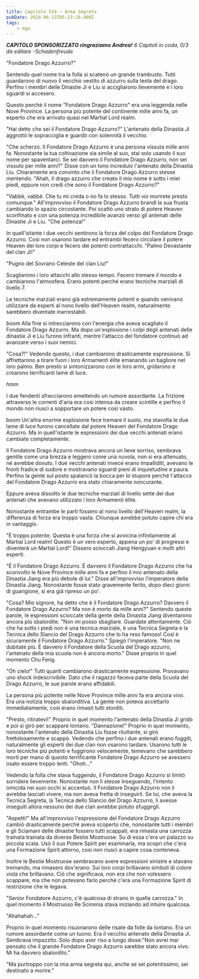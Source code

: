 ```yaml
---
title: Capitolo 519 – Arma Segreta
pubDate: 2024-06-13T05:13:16.408Z
tags:
    - mga
---
```



<em><strong>CAPITOLO SPONSORIZZATO ringraziamo Andrea!</strong>
6 Capitoli in coda, 0/3
da editare
-Schadenfreude</em>


"Fondatore Drago Azzurro?"


Sentendo quel nome tra la folla si scatenò un grande trambusto. Tutti guardarono di nuovo il vecchio vestito di azzurro sulla testa del drago.
Perfino i membri delle Dinastie Ji e Liu si accigliarono lievemente e i loro sguardi si accesero.


Questo perché il nome "Fondatore Drago Azzurro" era una leggenda nelle Nove Province. La persona più potente del continente mille anni fa, un esperto che era arrivato quasi nel Martial Lord realm.


"Hai detto che sei il Fondatore Drago Azzurro?" L'antenato della Dinastia Ji aggrottò le sopracciglia e guardò con solennità il vecchio.


"Che scherzo. Il Fondatore Drago Azzurro è una persona vissuta mille anni fa. Nonostante la tua coltivazione sia simile al suo, stai solo usando il suo nome per spaventarci. Se sei davvero il Fondatore Drago Azzurro, non sei vissuto per mille anni?" Disse con un tono incredulo l'antenato della Dinastia Liu. Chiaramente era convinto che il Fondatore Drago Azzurro stesse mentendo.
"Ahah, il drago azzurro che creato il mio nome è sotto i miei piedi, eppure non credi che sono il Fondatore Drago Azzurro?"


"Vabbè, vabbè. Che tu mi creda o no fa lo stesso. Tutti voi morirete presto comunque." All'improvviso il Fondatore Drago Azzurro brandì la sua frusta cambiando lo spazio circostante. Poi scattò uno strato di potere Heaven sconfinato e con una potenza incredibile avanzò verso gli antenati delle Dinastie Ji e Liu.
"Che potenza!"


In quell'istante i due vecchi sentirono la forza del colpo del Fondatore Drago Azzurro. Così non osarono tardare ed entrambi fecero circolare il potere Heaven dei loro corpi e fecero dei potenti contrattacchi.
"Palmo Devastante del clan Ji!"


"Pugno del Sovrano Celeste del clan Liu!"


Scagliarono i loro attacchi allo stesso tempo. Fecero tremare il mondo e cambiarono l'atmosfera. Erano potenti perché erano tecniche marziali di livello 7.


Le tecniche marziali erano già estremamente potenti e quando venivano utilizzare da esperti al nono livello dell'Heaven realm, naturalmente sarebbero diventate inarrestabili.


*boom* Alla fine si intrecciarono con l'energia che aveva scagliato il Fondatore Drago Azzurro. Ma dopo un'esplosione i colpi degli antenati delle dinastie Ji e Liu furono infranti, mentre l'attacco del fondatore continuò ad avanzare verso i suoi nemici.




"Cosa?!" Vedendo questo, i due cambiarono drasticamente espressione. Si affrettarono a tirare fuori i loro Armamenti élite emanando un bagliore nel loro palmo. Ben presto si sintonizzarono con le loro armi, gridarono e crearono terrificanti lame di luce.


*hmm*


I due fendenti sfrecciarono emettendo un rumore assordante. La frizione attraverso le correnti d'aria era così intensa da creare scintille e perfino il mondo non riuscì a sopportare un potere così vasto.


*boom* Un'altra enorme esplosione fece tremare il suolo, ma stavolta le due lame di luce furono cancellate dal potere Heaven del Fondatore Drago Azzurro.
Ma in quell'istante le espressioni dei due vecchi antenati erano cambiate completamente.


Il Fondatore Drago Azzurro mostrava ancora un lieve sorriso, sembrava gentile come una brezza e leggero come una nuvola, non si era attenuato, né avrebbe dovuto. I due vecchi antenati invece erano impalliditi, avevano le fronti fradice di sudore e mostravano sguardi pieni di inquietudine e paura.
Perfino la gente sul posto spalancò la bocca per lo stupore perché l'attacco del Fondatore Drago Azzurro era stato chiaramente noncurante.


Eppure aveva dissolto le due tecniche marziali di livello sette dei due antenati che avevano utilizzato i loro Armamenti élite.


Nonostante entrambe le parti fossero al nono livello dell'Heaven realm, la differenza di forza era troppo vasta. Chiunque avrebbe potuto capire chi era in vantaggio.


"È troppo potente. Questa è una forza che si avvicina infinitamente al Martial Lord realm! Questo è un vero esperto, appena un po' di progressi e diventerà un Martial Lord!" Dissero scioccati Jiang Hengyuan e molti altri esperti.


"È il Fondatore Drago Azzurro. È davvero il Fondatore Drago Azzurro che ha sconvolto le Nove Province mille anni fa e perfino il mio antenato della Dinastia Jiang era più debole di lui." Disse all'improvviso l'imperatore della Dinastia Jiang. Nonostante fosse stato gravemente ferito, dopo dieci giorni di guarigione, si era già ripreso un po'.


"Cosa? Mio signore, ha detto che è il Fondatore Drago Azzurro? Davvero il Fondatore Drago Azzurro? Ma non è morto da mille anni?" Sentendo queste parole, le espressioni scioccate della gente della Dinastia Jiang diventarono ancora più sbalordite.
"Non mi posso sbagliare. Guardate attentamente. Ciò che ha sotto i piedi non è una tecnica marziale, è una Tecnica Segreta e la Tecnica dello Slancio del Drago Azzurro che lo ha reso famoso! Così è sicuramente il Fondatore Drago Azzurro." Spiegò l'imperatore.
"Non ne dubitate più. È davvero il Fondatore della Scuola del Drago azzurro, l'antenato della mia scuola non è ancora morto." Disse proprio in quel momento Chu Feng.


"Oh cielo!" Tutti quanti cambiarono drasticamente espressione. Provavano uno shock indescrivibile. Dato che il ragazzo faceva parte della Scuola del Drago Azzurro, le sue parole erano affidabili.


La persona più potente nelle Nove Province mille anni fa era ancora vivo. Era una notizia troppo sbalorditiva. La gente non poteva accettarlo immediatamente, così erano rimasti tutti storditi.


"Presto, ritiratevi!" Proprio in quel momento l'antenato della Dinastia Ji gridò e poi si girò per scappare lontano.
"Dannazione!" Proprio in quel momento, nonostante l'antenato della Dinastia Liu fosse riluttante, si girò frettolosamente e scappò.
Vedendo che perfino i due antenati erano fuggiti, naturalmente gli esperti dei due clan non osarono tardare. Usarono tutti le loro tecniche più potenti e fuggirono velocemente, temevano che sarebbero morti per mano di questo terrificante Fondatore Drago Azzurro se avessero osato essere troppo lenti.
"Ohoh..."


Vedendo la folla che stava fuggendo, il Fondatore Drago Azzurro si limitò sorridere lievemente. Nonostante non li stesse inseguendo, l'intento omicida nei suoi occhi si accentuò.
Il Fondatore Drago Azzurro non li avrebbe lasciati vivere, ma non aveva fretta di inseguirli. Se lui, che aveva la Tecnica Segreta, la Tecnica dello Slancio del Drago Azzurro, li avesse inseguiti allora nessuno dei due clan avrebbe potuto sfuggirgli.


"Aspetti!" Ma all'improvviso l'espressione del Fondatore Drago Azzurro cambiò drasticamente perché aveva scoperto che, nonostante tutti i membri e gli Sciamani delle dinastie fossero tutti scappati, era rimasta una carrozza trainata trainata da diverse Bestie Mostruose. Su di essa c'era un palazzo su piccola scala. Usò il suo Potere Spirit per esaminarla, ma scoprì che c'era una Formazione Spirit attorno, così non riuscì a capire cosa conteneva.


Inoltre le Bestie Mostruose sembravano avere espressioni sinistre e stavano tremando, ma rimasero dov'erano. Sui loro corpi brillavano simboli di colore viola che brillavano.
Ciò che significava, non era che non volessero scappare, ma che non potevano farlo perché c'era una Formazione Spirit di restrizione che le legava.


"Senior Fondatore Azzurro, c'è qualcosa di strano in quella carrozza." In quel momento il Mostruoso Re Scimmia stava iniziando ad intuire qualcosa.


"Ahahahah..."


Proprio in quel momento risuonarono delle risate da folle da lontano. Era un rumore assordante come un tuono. Era il vecchio antenato della Dinastia Ji. Sembrava impazzito.
Solo dopo aver riso a lungo disse:"Non avrei mai pensato che il grande Fondatore Drago Azzurro sarebbe stato ancora vivo. Mi ha davvero sbalordito."


"Ma purtroppo con la mia arma segreta qui, anche se sei potentissimo, sei destinato a morire."
                                


                                



